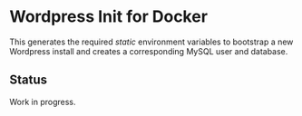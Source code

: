 # Wordpress Init for Docker

This generates the required _static_ environment variables to bootstrap a new Wordpress install
and creates a corresponding MySQL user and database.

## Status

Work in progress.
